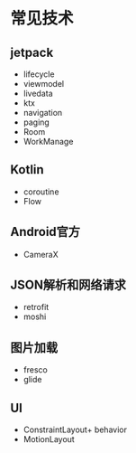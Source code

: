 # 常见技术

## jetpack

* lifecycle
* viewmodel
* livedata
* ktx
* navigation
* paging
* Room
* WorkManage

## Kotlin

* coroutine
* Flow

## Android官方

* CameraX

## JSON解析和网络请求

* retrofit
* moshi

## 图片加载

* fresco
* glide

## UI

* ConstraintLayout+ behavior
* MotionLayout

